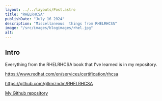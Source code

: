 ```yaml
---
layout: ../../layouts/Post.astro
title: "RHELRHCSA"
publishDate: "July 16 2024"
description: "Miscellaneous  things from RHELRHCSA"
image: "/src/images/blogimages/rhel.jpg"
alt: 
---
```


## Intro

Everything from the RHELRHCSA book that I've learned is in my repository.

https://www.redhat.com/en/services/certification/rhcsa

https://github.com/gllrmzndm/RHELRHCSA

[My Github repository](https://github.com/gllrmzndm/RHELRHCSA)
